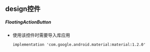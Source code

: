 ## design控件

##### FloatingActionButton

- 使用该控件时需要导入库应用

  `implementation 'com.google.android.material:material:1.2.0'`

  
